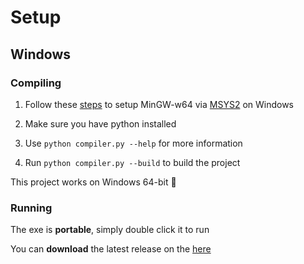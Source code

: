 
# Setup

## Windows

### Compiling

1. Follow these [steps](https://code.visualstudio.com/docs/cpp/config-mingw) to setup MinGW-w64 via [MSYS2](https://www.msys2.org/) on Windows

2. Make sure you have python installed

4. Use `python compiler.py --help` for more information

3. Run `python compiler.py --build` to build the project

This project works on Windows 64-bit 🙂

### Running

The exe is **portable**, simply double click it to run

You can **download** the latest release on the [here](https://github.com/Macawls/OpenGL/releases)